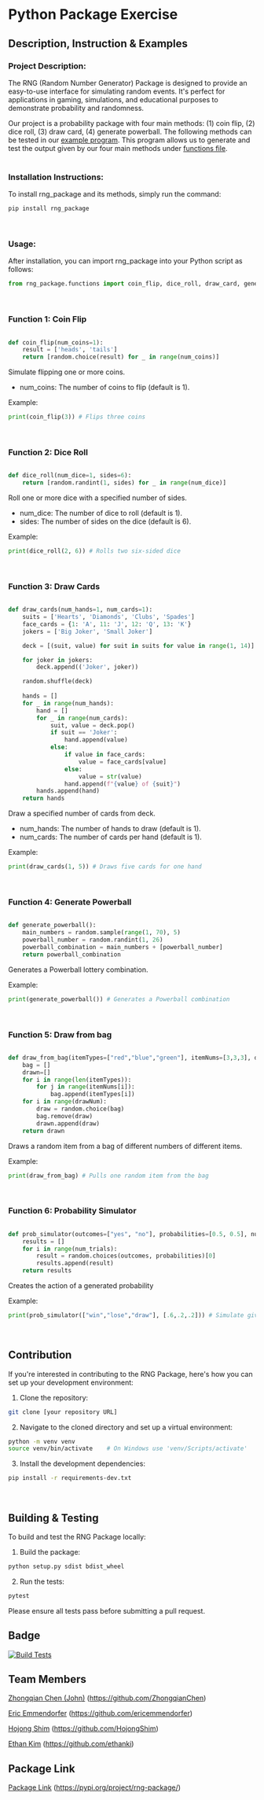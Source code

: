 # Python Package Exercise

## Description, Instruction & Examples

### Project Description:

The RNG (Random Number Generator) Package is designed to provide an easy-to-use interface for simulating random events. It's perfect for applications in gaming, simulations, and educational purposes to demonstrate probability and randomness.

Our project is a probability package with four main methods: (1) coin flip, (2) dice roll, (3) draw card, (4) generate powerball. The following methods can be tested in our [example program](./example.py). This program allows us to generate and test the output given by our four main methods under [functions file](/rng_package/functions.py).  
<br>

### Installation Instructions:

To install rng_package and its methods, simply run the command:

```bash
pip install rng_package
```
<br>


### Usage:

After installation, you can import rng_package into your Python script as follows:

```py
from rng_package.functions import coin_flip, dice_roll, draw_card, generate_powerball
```
<br>


### Function 1: Coin Flip

```py

def coin_flip(num_coins=1):
    result = ['heads', 'tails']
    return [random.choice(result) for _ in range(num_coins)]

```

Simulate flipping one or more coins. 
* num_coins: The number of coins to flip (default is 1).

Example:

```py
print(coin_flip(3)) # Flips three coins

```
<br>


### Function 2: Dice Roll

```py

def dice_roll(num_dice=1, sides=6):
    return [random.randint(1, sides) for _ in range(num_dice)]

```

Roll one or more dice with a specified number of sides. 
* num_dice: The number of dice to roll (default is 1).
* sides: The number of sides on the dice (default is 6).

Example:

```py
print(dice_roll(2, 6)) # Rolls two six-sided dice

```
<br>


### Function 3: Draw Cards

```py

def draw_cards(num_hands=1, num_cards=1):
    suits = ['Hearts', 'Diamonds', 'Clubs', 'Spades']
    face_cards = {1: 'A', 11: 'J', 12: 'Q', 13: 'K'}
    jokers = ['Big Joker', 'Small Joker']

    deck = [(suit, value) for suit in suits for value in range(1, 14)]

    for joker in jokers:
        deck.append(('Joker', joker))

    random.shuffle(deck)
    
    hands = []
    for _ in range(num_hands):
        hand = []
        for _ in range(num_cards):
            suit, value = deck.pop()
            if suit == 'Joker':
                hand.append(value)
            else:
                if value in face_cards:
                    value = face_cards[value]
                else:
                    value = str(value)
                hand.append(f"{value} of {suit}")
        hands.append(hand)
    return hands

```

Draw a specified number of cards from deck.
* num_hands: The number of hands to draw (default is 1).
* num_cards: The number of cards per hand (default is 1). 

Example:

```py
print(draw_cards(1, 5)) # Draws five cards for one hand

```
<br>


### Function 4: Generate Powerball

```py

def generate_powerball():
    main_numbers = random.sample(range(1, 70), 5)
    powerball_number = random.randint(1, 26)
    powerball_combination = main_numbers + [powerball_number]
    return powerball_combination

```

Generates a Powerball lottery combination. 

Example:

```py
print(generate_powerball()) # Generates a Powerball combination

```
<br>

### Function 5: Draw from bag

```py

def draw_from_bag(itemTypes=["red","blue","green"], itemNums=[3,3,3], drawNum=1):
    bag = []
    drawn=[]
    for i in range(len(itemTypes)):
        for j in range(itemNums[i]):
            bag.append(itemTypes[i])
    for i in range(drawNum):
        draw = random.choice(bag)
        bag.remove(draw)
        drawn.append(draw)
    return drawn

```

Draws a random item from a bag of different numbers of different items. 

Example:

```py
print(draw_from_bag) # Pulls one random item from the bag

```
<br>

### Function 6: Probability Simulator

```py

def prob_simulator(outcomes=["yes", "no"], probabilities=[0.5, 0.5], num_trials=1):
    results = []
    for i in range(num_trials):
        result = random.choices(outcomes, probabilities)[0]
        results.append(result)
    return results

```

Creates the action of a generated probability

Example:

```py
print(prob_simulator(["win","lose","draw"], [.6,.2,.2])) # Simulate given probabilities

```
<br>

## Contribution

If you're interested in contributing to the RNG Package, here's how you can set up your development environment:

1. Clone the repository:

```bash
git clone [your repository URL]
```

2. Navigate to the cloned directory and set up a virtual environment:

```bash
python -m venv venv
source venv/bin/activate    # On Windows use 'venv/Scripts/activate'
```

3. Install the development dependencies:

```bash
pip install -r requirements-dev.txt
```
<br>


## Building & Testing

To build and test the RNG Package locally:

1. Build the package:

```bash
python setup.py sdist bdist_wheel
```

2. Run the tests:

```bash
pytest
```

Please ensure all tests pass before submitting a pull request.
<br>


## Badge

[![Build Tests](https://github.com/software-students-spring2024/3-python-package-exercise-ppe/actions/workflows/build_tests.yml/badge.svg)](https://github.com/software-students-spring2024/3-python-package-exercise-ppe/actions/workflows/build_tests.yml)

## Team Members

[Zhongqian Chen (John)](https://github.com/ZhongqianChen) (https://github.com/ZhongqianChen)

[Eric Emmendorfer](https://github.com/ericemmendorfer) (https://github.com/ericemmendorfer)

[Hojong Shim](https://github.com/HojongShim) (https://github.com/HojongShim)

[Ethan Kim](https://github.com/ethanki) (https://github.com/ethanki)

## Package Link

[Package Link](https://pypi.org/project/rng-package/) (https://pypi.org/project/rng-package/)
